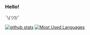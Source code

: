 ### Hello! 

¯\\_(ツ)_/¯

[![github stats](https://github-readme-stats.vercel.app/api?username=qihaiyan&show_icons=true&theme=default)](https://github.com/qihaiyan) [![Most Used Languages](https://github-readme-stats.vercel.app/api/top-langs/?username=qihaiyan&layout=compact&hide=ruby,html,css&langs_count=11)](https://github.com/qihaiyan)
